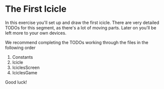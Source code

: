 # The First Icicle

In this exercise you'll set up and draw the first icicle. There are very detailed TODOs for this segment, as there's a lot of moving parts. Later on you'll be left more to your own devices.

We recommend completing the TODOs working through the files in the following order

1. Constants
2. Icicle
3. IciclesScreen
4. IciclesGame

Good luck!
